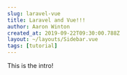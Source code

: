 ```yaml
---
slug: laravel-vue
title: Laravel and Vue!!!
author: Aaron Winton
created_at: 2019-09-22T09:30:00.788Z
layout: ~/layouts/Sidebar.vue
tags: [tutorial]
---
```

This is the intro!